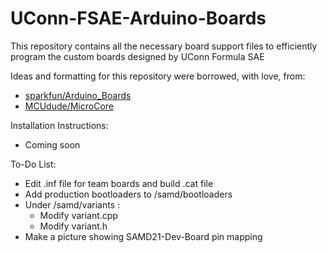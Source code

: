 # UConn-FSAE-Arduino-Boards

This repository contains all the necessary board support files to efficiently program the custom boards designed by UConn Formula SAE

Ideas and formatting for this repository were borrowed, with love, from:
  - [sparkfun/Arduino_Boards](https://github.com/sparkfun/Arduino_Boards)
  - [MCUdude/MicroCore](https://github.com/MCUdude/MicroCore)
  
  
  Installation Instructions:
  - Coming soon
  
  To-Do List:
  - Edit .inf file for team boards and build .cat file
  - Add production bootloaders to /samd/bootloaders
  - Under /samd/variants :
	- Modify variant.cpp
	- Modify variant.h
  - Make a picture showing SAMD21-Dev-Board pin mapping
  
